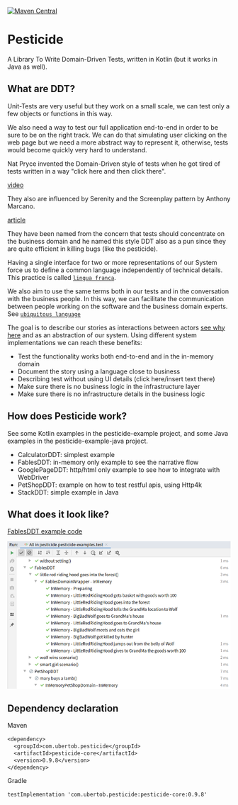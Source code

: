 [![Maven Central](https://maven-badges.herokuapp.com/maven-central/com.ubertob.pesticide/pesticide-core/badge.svg?style=plastic)](https://maven-badges.herokuapp.com/maven-central/com.ubertob.pesticide/pesticide-core)

# Pesticide
A Library To Write Domain-Driven Tests, written in Kotlin (but it works in Java as well).

## What are DDT?
Unit-Tests are very useful but they work on a small scale, we can test only a few objects or functions in this way.

We also need a way to test our full application end-to-end in order to be sure to be on the right track. We can do that simulating user clicking on the web page but we need a more abstract way to represent it, otherwise, tests would become quickly very hard to understand.

Nat Pryce invented the Domain-Driven style of tests when he got tired of tests written in a way "click here and then click there".

[video](https://www.youtube.com/watch?v=Fk4rCn4YLLU)

They also are influenced by Serenity and the Screenplay pattern by Anthony Marcano.

[article](https://www.infoq.com/articles/Beyond-Page-Objects-Test-Automation-Serenity-Screenplay/)

They have been named from the concern that tests should concentrate on the business domain and he named this style DDT also as a pun since they are quite efficient in killing bugs (like the pesticide).

Having a single interface for two or more representations of our System force us to define a common language independently of technical details. This practice is called [`lingua franca`](https://wiki.c2.com/?LinguaFrancaPattern).

We also aim to use the same terms both in our tests and in the conversation with the business people. In this way, we can facilitate the communication between people working on the software and the business domain experts. See [`ubiquitous language`](https://martinfowler.com/bliki/UbiquitousLanguage.html)

The goal is to describe our stories as interactions between actors [see why here](https://www.infoq.com/presentations/pragmatic-personas/) and as an abstraction of our system. Using different system implementations we can reach these benefits:

- Test the functionality works both end-to-end and in the in-memory domain
- Document the story using a language close to business
- Describing test without using UI details (click here/insert text there)
- Make sure there is no business logic in the infrastructure layer
- Make sure there is no infrastructure details in the business logic

## How does Pesticide work?
See some Kotlin examples in the pesticide-example project, and some Java examples in the pesticide-example-java project.

- CalculatorDDT: simplest example
- FablesDDT: in-memory only example to see the narrative flow
- GooglePageDDT: http/html only example to see how to integrate with WebDriver
- PetShopDDT: example on how to test restful apis, using Http4k
- StackDDT: simple example in Java

## What does it look like?

[FablesDDT example code](pesticide-examples/src/test/kotlin/com/ubertob/pesticide/examples/fables/FablesDDT.kt)

![tests running](docs/FablesTestRunning.png)

## Dependency declaration
Maven
```
<dependency>
  <groupId>com.ubertob.pesticide</groupId>
  <artifactId>pesticide-core</artifactId>
  <version>0.9.8</version>
</dependency>
```

Gradle
```
testImplementation 'com.ubertob.pesticide:pesticide-core:0.9.8'
```